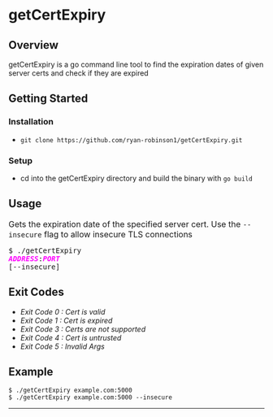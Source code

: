 # getCertExpiry
## Overview
getCertExpiry is a go command line tool to find the expiration dates of given server certs and check if they are expired
## Getting Started

### Installation
* ``git clone https://github.com/ryan-robinson1/getCertExpiry.git ``
### Setup
* cd into the getCertExpiry directory and build the binary with ``go build``
## Usage


 <font size="3">Gets the expiration date of the specified server cert. Use the ``--insecure`` flag to allow insecure TLS connections</font> <pre>$ ./getCertExpiry <span style="color:magenta"><i><b>ADDRESS</b></i></span>:<span style="color:magenta"><i><b>PORT</b></i></span> [--insecure] </pre>
## Exit Codes
* _Exit Code 0 : Cert is valid_
* _Exit Code 1 : Cert is expired_
* _Exit Code 3 : Certs are not supported_
* _Exit Code 4 : Cert is untrusted_
* _Exit Code 5 : Invalid Args_

## Example
    $ ./getCertExpiry example.com:5000
    $ ./getCertExpiry example.com:5000 --insecure


 

 


---
